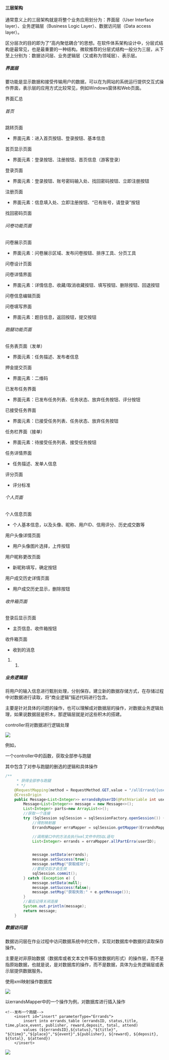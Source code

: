 #### 三层架构

通常意义上的三层架构就是将整个业务应用划分为：界面层（User Interface layer）、业务逻辑层（Business Logic Layer）、数据访问层（Data access layer）。

区分层次的目的即为了“高内聚低耦合”的思想。在软件体系架构设计中，分层式结构是最常见，也是最重要的一种结构。微软推荐的分层式结构一般分为三层，从下至上分别为：数据访问层、业务逻辑层（又或称为领域层）、表示层。

##### 界面层

要功能是显示数据和接受传输用户的数据，可以在为网站的系统运行提供交互式操作界面，表示层的应用方式比较常见，例如Windows窗体和Web页面。

界面汇总

###### 首页
跳转页面

- 界面元素：进入首页按钮、登录按钮、基本信息

首页显示页面

- 界面元素：登录按钮、注册按钮、首页信息（游客登录）

登录页面

- 界面元素：登录按钮、账号密码输入处、找回密码按钮、立即注册按钮

注册页面

- 界面元素：信息填入处、立即注册按钮、“已有账号，请登录”按钮

找回密码页面

###### 问卷功能页面

问卷展示页面

- 界面元素：问卷展示区域、发布问卷按钮、排序工具、分页工具

问卷设计页面

问卷详情界面

- 界面元素：详情信息、收藏/取消收藏按钮、填写按钮、删除按钮、回退按钮

问卷信息编辑页面

问卷填写界面

- 界面元素：题目信息，返回按钮，提交按钮

###### 跑腿功能页面

任务表页面（发单）

- 界面元素：任务描述、发布者信息

押金提交页面

- 界面元素：二维码

已发布任务界面

- 界面元素：已发布任务列表、任务状态、放弃任务按钮、评分按钮

已接受任务界面

- 界面元素：已接受任务列表、任务状态、放弃任务按钮

任务栏界面（接单）

- 界面元素：待接受任务列表、接受任务按钮

任务详情界面

- 任务描述、发单人信息

评分页面

- 评分标准

###### 个人页面

个人信息页面

- 个人基本信息，以及头像、昵称、用户ID、信用评分、历史成交数等

用户头像详情页面

- 用户头像图片选择，上传按钮

用户昵称更改页面

- 新昵称填写，确定按钮

用户成交历史详情页面

- 用户成交历史显示，删除按钮

###### 收件箱页面

登录后显示页面

- 主页信息、收件箱按钮

收件箱页面

- 收到的消息

1. 1. 

##### 业务逻辑层

将用户的输入信息进行甄别处理，分别保存。建立新的数据存储方式，在存储过程中对数据进行读取，将“商业逻辑”描述代码进行包含。

主要是针对具体的问题的操作，也可以理解成对数据层的操作，对数据业务逻辑处理，如果说数据层是积木，那逻辑层就是对这些积木的搭建。

controller将对数据进行逻辑处理

![](./pic/contro.png)

例如，

一个controller中的函数，获取全部参与跑腿

其中包含了对参与跑腿的删选的逻辑和具体操作

```java
/**
     * 获得全部参与跑腿
     * */
    @RequestMapping(method = RequestMethod.GET,value = "/allErrand/{userID}")
    @CrossOrigin
    public Message<List<Integer>> errandsByUserID(@PathVariable int userID){
        Message<List<Integer>> message = new Message<>();
        List<Integer> parts=new ArrayList<>();
        //获取一个连接
        try (SqlSession sqlSession = sqlSessionFactory.openSession()) {
            //得到映射器
            ErrandsMapper erraMapper = sqlSession.getMapper(ErrandsMapper.class);

            //调用接口中的方法去执行xml文件中的SQL语句
            List<Integer> errands = erraMapper.allPartErra(userID);


            message.setData(errands);
            message.setSuccess(true);
            message.setMsg("获取成功");
            //要提交后才会生效
            sqlSession.commit();
        } catch (Exception e) {
            message.setData(null);
            message.setSuccess(false);
            message.setMsg("获取失败:" + e.getMessage());
        }
        //最后记得关闭连接
        System.out.println(message);
        return message;
    }
```



##### 数据访问层

数据访问层在作业过程中访问数据系统中的文件，实现对数据库中数据的读取保存操作。

主要是对非原始数据（数据库或者文本文件等存放数据的形式）的操作层，而不是指原始数据，也就是说，是对数据库的操作，而不是数据，具体为业务逻辑层或表示层提供数据服务。

使用xml映射操作数据库

![](./pic/xml.png)

以errandsMapper中的一个操作为例，对数据库进行插入操作

```mysql
<!--发布一个跑腿-->
    <insert id="insert" parameterType="Errands">
        insert into errands_table (errandsID, status,title, time,place,event, publisher, reward,deposit, total, attend)
        values (${errandsID},${status},"${title}", "${time}","${place}","${event}",${publisher}, ${reward}, ${deposit}, ${total}, ${attend})
    </insert>
```

![](./pic/sjk2.png)